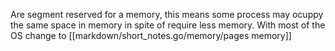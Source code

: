 Are segment reserved for a memory, this means some process may ocuppy the same space in memory in spite of require less memory. With most of the OS change to [[markdown/short_notes.go/memory/pages memory]]